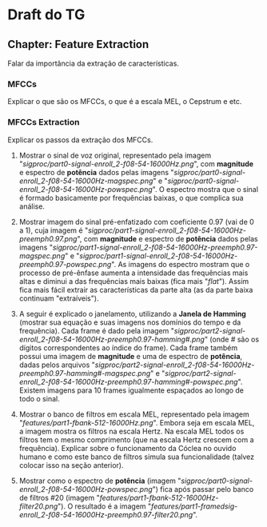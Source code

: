 # Draft do TG

## Chapter: Feature Extraction

Falar da importância da extração de características.

### MFCCs

Explicar o que são os MFCCs, o que é a escala MEL, o Cepstrum e etc.

### MFCCs Extraction

Explicar os passos da extração dos MFCCs.

1. Mostrar o sinal de voz original, representado pela imagem "*sigproc/part0-signal-enroll_2-f08-54-16000Hz.png*", com **magnitude** e espectro de **potência** dados pelas imagens "*sigproc/part0-signal-enroll_2-f08-54-16000Hz-magspec.png*" e "*sigproc/part0-signal-enroll_2-f08-54-16000Hz-powspec.png*". O espectro mostra que o sinal é formado basicamente por frequências baixas, o que complica sua análise.

2. Mostrar imagem do sinal pré-enfatizado com coeficiente 0.97 (vai de 0 a 1), cuja imagem é "*sigproc/part1-signal-enroll_2-f08-54-16000Hz-preemph0.97.png*", com **magnitude** e espectro de **potência** dados pelas imagens "*sigproc/part1-signal-enroll_2-f08-54-16000Hz-preemph0.97-magspec.png*" e "*sigproc/part1-signal-enroll_2-f08-54-16000Hz-preemph0.97-powspec.png*". As imagens do espectro mostram que o processo de pré-ênfase aumenta a intensidade das frequências mais altas e diminui a das frequências mais baixas (fica mais "*flat*"). Assim fica mais fácil extrair as características da parte alta (as da parte baixa continuam "extraíveis").

3. A seguir é explicado o janelamento, utilizando a **Janela de Hamming** (mostrar sua equação e suas imagens nos domínios do tempo e da frequência). Cada frame é dado pela imagem "*sigproc/part2-signal-enroll_2-f08-54-16000Hz-preemph0.97-hamming#.png*" (onde # são os dígitos correspondentes ao índice do frame). Cada frame também possui uma imagem de **magnitude** e uma de espectro de **potência**, dadas pelos arquivos "*sigproc/part2-signal-enroll_2-f08-54-16000Hz-preemph0.97-hamming#-magspec.png*" e "*sigproc/part2-signal-enroll_2-f08-54-16000Hz-preemph0.97-hamming#-powspec.png*". Existem imagens para 10 frames igualmente espaçados ao longo de todo o sinal.

4. Mostrar o banco de filtros em escala MEL, representado pela imagem "*features/part1-fbank-512-16000Hz.png*". Embora seja em escala MEL, a imagem mostra os filtros na escala Hertz. Na escala MEL todos os filtros tem o mesmo comprimento (que na escala Hertz crescem com a frequência). Explicar sobre o funcionamento da Cóclea no ouvido humano e como este banco de filtros simula sua funcionalidade (talvez colocar isso na seção anterior).

5. Mostrar como o espectro de **potência** (imagem "*sigproc/part0-signal-enroll_2-f08-54-16000Hz-powspec.png*") fica após passar pelo banco de filtros #20 (imagem "*features/part1-fbank-512-16000Hz-filter20.png*"). O resultado é a imagem "*features/part1-framedsig-enroll_2-f08-54-16000Hz-preemph0.97-filter20.png*".